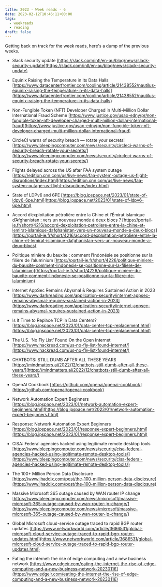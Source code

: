 ```yaml
---
title: 2023 - Week reads - 6
date: 2023-02-12T10:46:11+00:00
tags:
  - weekreads
  - reading
draft: false
---
```


Getting back on track for the week reads, here's a dump of the previous weeks.

- Slack security update
[https://slack.com/intl/en-au/blog/news/slack-security-update](https://slack.com/intl/en-au/blog/news/slack-security-update)

- Equinix Raising the Temperature in its Data Halls
[https://www.datacenterfrontier.com/cooling/article/21438552/nautilus-equinix-raising-the-temperature-in-its-data-halls](https://www.datacenterfrontier.com/cooling/article/21438552/nautilus-equinix-raising-the-temperature-in-its-data-halls)

- Non-Fungible Token (NFT) Developer Charged in Multi-Million Dollar International Fraud Scheme
[https://www.justice.gov/usao-edny/pr/non-fungible-token-nft-developer-charged-multi-million-dollar-international-fraud](https://www.justice.gov/usao-edny/pr/non-fungible-token-nft-developer-charged-multi-million-dollar-international-fraud)

- CircleCI warns of security breach — rotate your secrets!
[https://www.bleepingcomputer.com/news/security/circleci-warns-of-security-breach-rotate-your-secrets/](https://www.bleepingcomputer.com/news/security/circleci-warns-of-security-breach-rotate-your-secrets/)

- Flights delayed across the US after FAA system outage
[https://edition.cnn.com/us/live-news/faa-system-outage-us-flight-disruptions/index.html](https://edition.cnn.com/us/live-news/faa-system-outage-us-flight-disruptions/index.html)

- State of LDPv6 and 6PE
[https://blog.ipspace.net/2023/01/state-of-ldpv6-6pe.html](https://blog.ipspace.net/2023/01/state-of-ldpv6-6pe.html)

- Accord d’exploitation pétrolière entre la Chine et l’Émirat islamique d’Afghanistan : vers un nouveau monde à deux blocs ?
[https://portail-ie.fr/short/4216/accord-dexploitation-petroliere-entre-la-chine-et-lemirat-islamique-dafghanistan-vers-un-nouveau-monde-a-deux-blocs](https://portail-ie.fr/short/4216/accord-dexploitation-petroliere-entre-la-chine-et-lemirat-islamique-dafghanistan-vers-un-nouveau-monde-a-deux-blocs)

- Politique minière du bauxite : comment l’Indonésie se positionne sur la filière de l’aluminium
[https://portail-ie.fr/short/4226/politique-miniere-du-bauxite-comment-lindonesie-se-positionne-sur-la-filiere-de-laluminium](https://portail-ie.fr/short/4226/politique-miniere-du-bauxite-comment-lindonesie-se-positionne-sur-la-filiere-de-laluminium)

- Internet AppSec Remains Abysmal & Requires Sustained Action in 2023
[https://www.darkreading.com/application-security/internet-appsec-remains-abysmal-requires-sustained-action-in-2023](https://www.darkreading.com/application-security/internet-appsec-remains-abysmal-requires-sustained-action-in-2023)

- Is It Time to Replace TCP in Data Centers?
[https://blog.ipspace.net/2023/01/data-center-tcp-replacement.html](https://blog.ipspace.net/2023/01/data-center-tcp-replacement.html)

- The U.S. ‘No Fly List’ Found On the Open Internet
[https://www.hackread.com/us-no-fly-list-found-internet/](https://www.hackread.com/us-no-fly-list-found-internet/)

- CHATBOTS: STILL DUMB AFTER ALL THESE YEARS
[https://mindmatters.ai/2022/12/chatbots-still-dumb-after-all-these-years/](https://mindmatters.ai/2022/12/chatbots-still-dumb-after-all-these-years/)

- OpenAI Cookbook
[https://github.com/openai/openai-cookbook](https://github.com/openai/openai-cookbook)

- Network Automation Expert Beginners
[https://blog.ipspace.net/2023/01/network-automation-expert-beginners.html](https://blog.ipspace.net/2023/01/network-automation-expert-beginners.html)

- Response: Network Automation Expert Beginners
[https://blog.ipspace.net/2023/01/response-expert-beginners.html](https://blog.ipspace.net/2023/01/response-expert-beginners.html)

- CISA: Federal agencies hacked using legitimate remote desktop tools
[https://www.bleepingcomputer.com/news/security/cisa-federal-agencies-hacked-using-legitimate-remote-desktop-tools/](https://www.bleepingcomputer.com/news/security/cisa-federal-agencies-hacked-using-legitimate-remote-desktop-tools/)

- The 100+ Million Person Data Disclosure
[https://www.jhaddix.com/post/the-100-million-person-data-disclosure](https://www.jhaddix.com/post/the-100-million-person-data-disclosure)

- Massive Microsoft 365 outage caused by WAN router IP change
[https://www.bleepingcomputer.com/news/microsoft/massive-microsoft-365-outage-caused-by-wan-router-ip-change/](https://www.bleepingcomputer.com/news/microsoft/massive-microsoft-365-outage-caused-by-wan-router-ip-change/)

- Global Microsoft cloud-service outage traced to rapid BGP router updates
[https://www.networkworld.com/article/3686531/global-microsoft-cloud-service-outage-traced-to-rapid-bgp-router-updates.html](https://www.networkworld.com/article/3686531/global-microsoft-cloud-service-outage-traced-to-rapid-bgp-router-updates.html)

- Eating the internet: the rise of edge computing and a new business network
[https://www.edgeir.com/eating-the-internet-the-rise-of-edge-computing-and-a-new-business-network-20230116](https://www.edgeir.com/eating-the-internet-the-rise-of-edge-computing-and-a-new-business-network-20230116)
